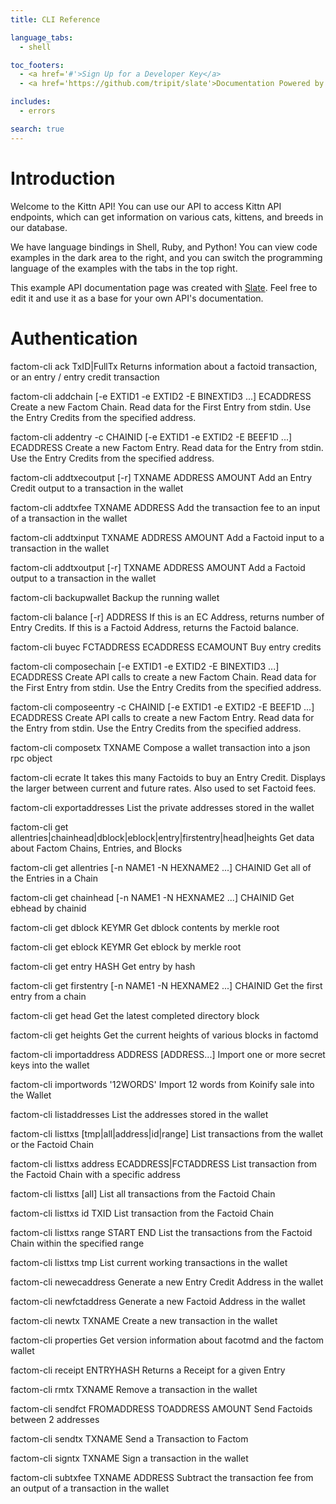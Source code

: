 ```yaml
---
title: CLI Reference

language_tabs:
  - shell

toc_footers:
  - <a href='#'>Sign Up for a Developer Key</a>
  - <a href='https://github.com/tripit/slate'>Documentation Powered by Slate</a>

includes:
  - errors

search: true
---
```


# Introduction

Welcome to the Kittn API! You can use our API to access Kittn API endpoints, which can get information on various cats, kittens, and breeds in our database.

We have language bindings in Shell, Ruby, and Python! You can view code examples in the dark area to the right, and you can switch the programming language of the examples with the tabs in the top right.

This example API documentation page was created with [Slate](https://github.com/tripit/slate). Feel free to edit it and use it as a base for your own API's documentation.

# Authentication

factom-cli ack TxID|FullTx
Returns information about a factoid transaction, or an entry / entry credit transaction

factom-cli addchain [-e EXTID1 -e EXTID2 -E BINEXTID3 ...] ECADDRESS <STDIN>
Create a new Factom Chain. Read data for the First Entry from stdin. Use the Entry Credits from the specified address.

factom-cli addentry -c CHAINID [-e EXTID1 -e EXTID2 -E BEEF1D ...] ECADDRESS <STDIN>
Create a new Factom Entry. Read data for the Entry from stdin. Use the Entry Credits from the specified address.

factom-cli addtxecoutput [-r] TXNAME ADDRESS AMOUNT
Add an Entry Credit output to a transaction in the wallet

factom-cli addtxfee TXNAME ADDRESS
Add the transaction fee to an input of a transaction in the wallet

factom-cli addtxinput TXNAME ADDRESS AMOUNT
Add a Factoid input to a transaction in the wallet

factom-cli addtxoutput [-r] TXNAME ADDRESS AMOUNT
Add a Factoid output to a transaction in the wallet

factom-cli backupwallet
Backup the running wallet

factom-cli balance [-r] ADDRESS
If this is an EC Address, returns number of Entry Credits. If this is a Factoid Address, returns the Factoid balance.

factom-cli buyec FCTADDRESS ECADDRESS ECAMOUNT
Buy entry credits

factom-cli composechain [-e EXTID1 -e EXTID2 -E BINEXTID3 ...] ECADDRESS <STDIN>
Create API calls to create a new Factom Chain. Read data for the First Entry from stdin. Use the Entry Credits from the specified address.

factom-cli composeentry -c CHAINID [-e EXTID1 -e EXTID2 -E BEEF1D ...] ECADDRESS <STDIN>
Create API calls to create a new Factom Entry. Read data for the Entry from stdin. Use the Entry Credits from the specified address.

factom-cli composetx TXNAME
Compose a wallet transaction into a json rpc object

factom-cli ecrate
It takes this many Factoids to buy an Entry Credit. Displays the larger between current and future rates. Also used to set Factoid fees.

factom-cli exportaddresses
List the private addresses stored in the wallet

factom-cli get allentries|chainhead|dblock|eblock|entry|firstentry|head|heights
Get data about Factom Chains, Entries, and Blocks

factom-cli get allentries [-n NAME1 -N HEXNAME2 ...] CHAINID
Get all of the Entries in a Chain

factom-cli get chainhead [-n NAME1 -N HEXNAME2 ...] CHAINID
Get ebhead by chainid

factom-cli get dblock KEYMR
Get dblock contents by merkle root

factom-cli get eblock KEYMR
Get eblock by merkle root

factom-cli get entry HASH
Get entry by hash

factom-cli get firstentry [-n NAME1 -N HEXNAME2 ...] CHAINID
Get the first entry from a chain

factom-cli get head
Get the latest completed directory block

factom-cli get heights
Get the current heights of various blocks in factomd

factom-cli importaddress ADDRESS [ADDRESS...]
Import one or more secret keys into the wallet

factom-cli importwords '12WORDS'
Import 12 words from Koinify sale into the Wallet

factom-cli listaddresses
List the addresses stored in the wallet

factom-cli listtxs [tmp|all|address|id|range]
List transactions from the wallet or the Factoid Chain

factom-cli listtxs address ECADDRESS|FCTADDRESS
List transaction from the Factoid Chain with a specific address

factom-cli listtxs [all]
List all transactions from the Factoid Chain

factom-cli listtxs id TXID
List transaction from the Factoid Chain

factom-cli listtxs range START END
List the transactions from the Factoid Chain within the specified range

factom-cli listtxs tmp
List current working transactions in the wallet

factom-cli newecaddress
Generate a new Entry Credit Address in the wallet

factom-cli newfctaddress
Generate a new Factoid Address in the wallet

factom-cli newtx TXNAME
Create a new transaction in the wallet

factom-cli properties
Get version information about facotmd and the factom wallet

factom-cli receipt ENTRYHASH
Returns a Receipt for a given Entry

factom-cli rmtx TXNAME
Remove a transaction in the wallet

factom-cli sendfct FROMADDRESS TOADDRESS AMOUNT
Send Factoids between 2 addresses

factom-cli sendtx TXNAME
Send a Transaction to Factom

factom-cli signtx TXNAME
Sign a transaction in the wallet

factom-cli subtxfee TXNAME ADDRESS
Subtract the transaction fee from an output of a transaction in the wallet
